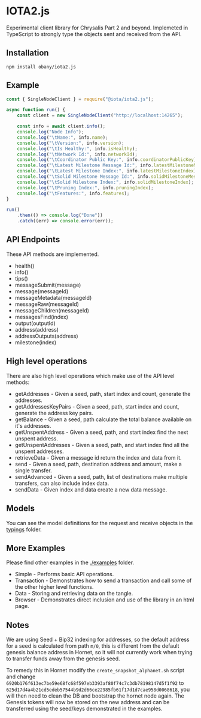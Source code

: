 # IOTA2.js

Experimental client library for Chrysalis Part 2 and beyond. Implemeted in TypeScript to strongly type the objects sent and received from the API.

## Installation

```shell
npm install obany/iota2.js
```

## Example

```js
const { SingleNodeClient } = require("@iota/iota2.js");

async function run() {
    const client = new SingleNodeClient("http://localhost:14265");

    const info = await client.info();
    console.log("Node Info");
    console.log("\tName:", info.name);
    console.log("\tVersion:", info.version);
    console.log("\tIs Healthy:", info.isHealthy);
    console.log("\tNetwork Id:", info.networkId);
    console.log("\tCoordinator Public Key:", info.coordinatorPublicKey);
    console.log("\tLatest Milestone Message Id:", info.latestMilestoneMessageId);
    console.log("\tLatest Milestone Index:", info.latestMilestoneIndex);
    console.log("\tSolid Milestone Message Id:", info.solidMilestoneMessageId);
    console.log("\tSolid Milestone Index:", info.solidMilestoneIndex);
    console.log("\tPruning Index:", info.pruningIndex);
    console.log("\tFeatures:", info.features);
}

run()
    .then(() => console.log("Done"))
    .catch((err) => console.error(err));
```

## API Endpoints

These API methods are implemented.

* health()
* info()
* tips()
* messageSubmit(message)
* message(messageId)
* messageMetadata(messageId)
* messageRaw(messageId)
* messageChildren(messageId)
* messagesFind(index)
* output(outputId)
* address(address)
* addressOutputs(address)
* milestone(index)

## High level operations

There are also high level operations which make use of the API level methods:

* getAddresses - Given a seed, path, start index and count, generate the addresses.
* getAddressesKeyPairs - Given a seed, path, start index and count, generate the address key pairs.
* getBalance - Given a seed, path calculate the total balance available on it's addresses.
* getUnspentAddress - Given a seed, path, and start index find the next unspent address.
* getUnspentAddresses - Given a seed, path, and start index find all the unspent addresses.
* retrieveData - Given a message id return the index and data from it.
* send - Given a seed, path, destination address and amount, make a single transfer.
* sendAdvanced - Given a seed, path, list of destinations make multiple transfers, can also include index data.
* sendData - Given index and data create a new data message.

## Models

You can see the model definitions for the request and receive objects in the [typings](./typings/api/models) folder.

## More Examples

Please find other examples in the [./examples](./examples) folder.
* Simple - Performs basic API operations.
* Transaction - Demonstrates how to send a transaction and call some of the other higher level functions.
* Data - Storing and retrieving data on the tangle.
* Browser - Demonstrates direct inclusion and use of the library in an html page.

## Notes

We are using Seed + Bip32 indexing for addresses, so the default address for a seed is calculated from path `m/0`, this is different from the default genesis balance address in Hornet, so it will not currently work when trying to transfer funds away from the genesis seed.

To remedy this in Hornet modify the `create_snapshot_alphanet.sh` script and change `6920b176f613ec7be59e68fc68f597eb3393af80f74c7c3db78198147d5f1f92` to `625d17d4a4b21cd5edeb57544b9d2d66ce22985fb61f17d1d7cae958d0068618`, you will then need to clean the DB and bootstrap the hornet node again. The Genesis tokens will now be stored on the new address and can be transferred using the seed/keys demonstrated in the examples.